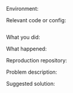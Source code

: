<!--
Thanks for your interest in the project. I appreciate bugs filed and PRs submitted!
Please make sure that you are familiar with and follow the Code of Conduct for
this project (found in the CODE_OF_CONDUCT.md file).

Please fill out this template with all the relevant information so we can
understand what's going on and fix the issue.

I may ask you to submit the fix (after giving some direction). 
-->

Environment:

<!-- 
  Please provide the version of this project where the issue occurred as well as the
  versions of other environmental factors. This could be virtual machine version, os
  version, browser version etc.
-->

Relevant code or config:

```

```

What you did:



What happened:

<!-- Please provide the full error message/screenshots/anything -->

Reproduction repository:

<!--
If possible, please create a repository that reproduces the issue with the
minimal amount of code possible.
-->

Problem description:



Suggested solution:
